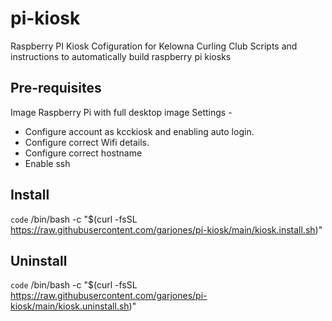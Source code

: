 # pi-kiosk
Raspberry PI Kiosk Cofiguration for Kelowna Curling Club
Scripts and instructions to automatically build raspberry pi kiosks

## Pre-requisites
Image Raspberry Pi with full desktop image
Settings - 
- Configure account as kcckiosk and enabling auto login.
- Configure correct Wifi details.
- Configure correct hostname
- Enable ssh

## Install
`code` /bin/bash -c "$(curl -fsSL https://raw.githubusercontent.com/garjones/pi-kiosk/main/kiosk.install.sh)"

## Uninstall
`code` /bin/bash -c "$(curl -fsSL https://raw.githubusercontent.com/garjones/pi-kiosk/main/kiosk.uninstall.sh)"
